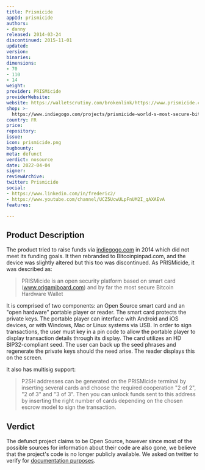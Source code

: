 ```yaml
---
title: Prismicide
appId: prismicide
authors:
- danny
released: 2014-03-24
discontinued: 2015-11-01
updated: 
version: 
binaries: 
dimensions:
- 70
- 110
- 14
weight: 
provider: PRISMicide
providerWebsite: 
website: https://walletscrutiny.com/brokenlink/https://www.prismicide.com/
shop: >-
  https://www.indiegogo.com/projects/prismicide-world-s-most-secure-bitcoin-hardware-wallet-and-anti-prism-platform#/
country: FR
price: 
repository: 
issue: 
icon: prismicide.png
bugbounty: 
meta: defunct
verdict: nosource
date: 2022-04-04
signer: 
reviewArchive: 
twitter: Prismicide
social:
- https://www.linkedin.com/in/frederic2/
- https://www.youtube.com/channel/UCZ5UcwULpFnUM2I_qAXAEvA
features: 

---
```


## Product Description 

The product tried to raise funds via [indiegogo.com](https://www.indiegogo.com/projects/prismicide-world-s-most-secure-bitcoin-hardware-wallet-and-anti-prism-platform#/) in 2014 which did not meet its funding goals. It then rebranded to Bitcoinpinpad.com, and the device was slightly altered but this too was discontinued. As PRISMicide, it was described as:

> PRISMicide is an open security platform based on smart card (www.origamiboard.com) and by far the most secure Bitcoin Hardware Wallet

It is comprised of two components: an Open Source smart card and an "open hardware" portable player or reader. The smart card protects the private keys. The portable player can interface with Android and iOS devices, or with Windows, Mac or Linux systems via USB. In order to sign transactions, the user must key in a pin code to allow the portable player to display transaction details through its display. The card utilizes an HD BIP32-compliant seed. The user can back up the seed phrases and regenerate the private keys should the need arise. The reader displays this on the screen. 

It also has multisig support: 

> P2SH addresses can be generated on the PRISMicide terminal by inserting several cards and choose the required cooperation "2 of 2", "2 of 3" and "3 of 3". Then you can unlock funds sent to this address by inserting the right number of cards depending on the chosen escrow model to sign the transaction.

## Verdict 

The defunct project claims to be Open Source, however since most of the possible sources for information about their code are also gone, we believe that the project's code is no longer publicly available. We asked on twitter to verify for [documentation purposes](https://mobile.twitter.com/BitcoinWalletz/status/1506181236221710342).